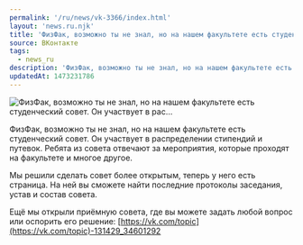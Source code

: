 ```yaml
---
permalink: '/ru/news/vk-3366/index.html'
layout: 'news.ru.njk'
title: 'ФизФак, возможно ты не знал, но на нашем факультете есть студенческий совет. Он участвует в рас…'
source: ВКонтакте
tags:
  - news_ru
description: 'ФизФак, возможно ты не знал, но на нашем факультете есть студенческий совет. Он участвует в рас…'
updatedAt: 1473231786
---
```

![ФизФак, возможно ты не знал, но на нашем факультете есть студенческий совет. Он участвует в рас…](https://sun9-22.userapi.com/impf/c630825/v630825484/5329a/ukW7jII2Euw.jpg?size=1280x720&quality=96&sign=bdd071966f15e2613025c8a11008b45e&c_uniq_tag=2AqzgxxBSw86p7TIm4D9ccnytWJ6uJaLMIYeRqxsY_0&type=album)

ФизФак, возможно ты не знал, но на нашем факультете есть студенческий совет. Он участвует в распределении стипендий и путевок. Ребята из совета отвечают за мероприятия, которые проходят на факультете и многое другое.

Мы решили сделать совет более открытым, теперь у него есть страница. На ней вы сможете найти последние протоколы заседания, устав и состав совета.

Ещё мы открыли приёмную совета, где вы можете задать любой вопрос или оспорить его решение: [https://vk.com/topic](https://vk.com/topic)-131429_34601292
